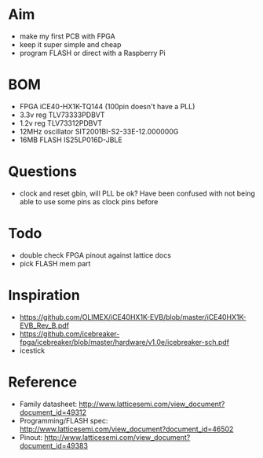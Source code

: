 # Aim

* make my first PCB with FPGA
* keep it super simple and cheap
* program FLASH or direct with a Raspberry Pi

# BOM

* FPGA iCE40-HX1K-TQ144 (100pin doesn't have a PLL)
* 3.3v reg TLV73333PDBVT
* 1.2v reg TLV73312PDBVT
* 12MHz oscillator SIT2001BI-S2-33E-12.000000G
* 16MB FLASH IS25LP016D-JBLE

# Questions

* clock and reset gbin, will PLL be ok? Have been confused with not being able to use some pins as clock pins before

# Todo

* double check FPGA pinout against lattice docs 
* pick FLASH mem part

# Inspiration

* https://github.com/OLIMEX/iCE40HX1K-EVB/blob/master/iCE40HX1K-EVB_Rev_B.pdf
* https://github.com/icebreaker-fpga/icebreaker/blob/master/hardware/v1.0e/icebreaker-sch.pdf
* icestick

# Reference

* Family datasheet: http://www.latticesemi.com/view_document?document_id=49312
* Programming/FLASH spec: http://www.latticesemi.com/view_document?document_id=46502
* Pinout: http://www.latticesemi.com/view_document?document_id=49383
